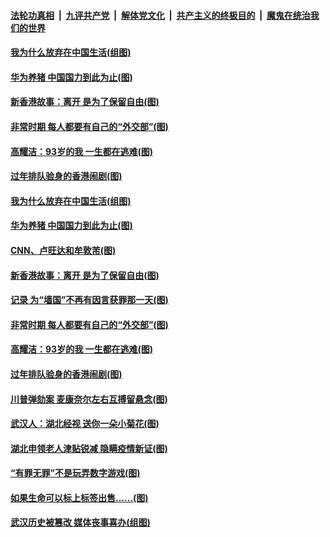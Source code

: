 ####  [法轮功真相](../../../../basic/blob/master/README.md?t=02180631) &nbsp;|&nbsp; [九评共产党](../../../../9ping.md/blob/master/README.md?t=02180631) &nbsp;|&nbsp; [解体党文化](../../../../jtdwh.md/blob/master/README.md?t=02180631)  &nbsp;|&nbsp; [共产主义的终极目的](../../../../gczydzjmd.md/blob/master/README.md?t=02180631) &nbsp;|&nbsp; [魔鬼在统治我们的世界](../../../../mgztzwmdsj.md/blob/master/README.md?t=02180631) 

#### [我为什么放弃在中国生活(组图)](../pages/p4/962747.md?t=02180631) 

#### [华为养猪 中国国力到此为止(图)](../pages/p4/962753.md?t=02180631) 

#### [新香港故事：离开 是为了保留自由(图)](../pages/p4/962761.md?t=02180631) 

#### [非常时期 每人都要有自己的“外交部”(图)](../pages/p4/962685.md?t=02180631) 

#### [高耀洁：93岁的我 一生都在逃难(图)](../pages/p4/962636.md?t=02180631) 

#### [过年排队验身的香港闹剧(图)](../pages/p4/962633.md?t=02180631) 



#### [我为什么放弃在中国生活(组图)](../pages/p4/962747.md?t=02180631) 

#### [华为养猪 中国国力到此为止(图)](../pages/p4/962753.md?t=02180631) 

#### [CNN、卢旺达和牟敦芾(图)](../pages/p4/962759.md?t=02180631) 

#### [新香港故事：离开 是为了保留自由(图)](../pages/p4/962761.md?t=02180631) 

#### [记录 为“墙国”不再有因言获罪那一天(图)](../pages/p4/962750.md?t=02180631) 



#### [非常时期 每人都要有自己的“外交部”(图)](../pages/p4/962685.md?t=02180631) 

#### [高耀洁：93岁的我 一生都在逃难(图)](../pages/p4/962636.md?t=02180631) 


#### [过年排队验身的香港闹剧(图)](../pages/p4/962633.md?t=02180631) 

#### [川普弹劾案 麦康奈尔左右互搏留悬念(图)](../pages/p4/962635.md?t=02180631) 

#### [武汉人：湖北经视 送你一朵小菊花(图)](../pages/p4/962638.md?t=02180631) 

#### [湖北申领老人津贴锐减 隐瞒疫情新证(图)](../pages/p4/962641.md?t=02180631) 


#### [“有罪无罪”不是玩弄数字游戏(图)](../pages/p4/962558.md?t=02180631) 

#### [如果生命可以标上标签出售……(图)](../pages/p4/962499.md?t=02180631) 

#### [武汉历史被篡改 媒体丧事喜办(组图)](../pages/p4/962503.md?t=02180631) 

